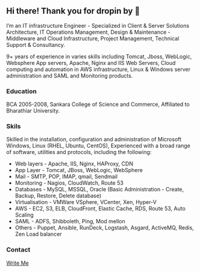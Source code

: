 ## Hi there! Thank you for dropin by 🙂

I’m an IT infrastructure Engineer - Specialized in Client & Server Solutions Architecture, IT Operations Management, Design & Maintenance - Middleware and Cloud Infrastructure, Project Management, Technical Support & Consultancy. 

9+ years of experience in varies skills including Tomcat, Jboss, WebLogic, Websphere App servers, Apache, Nginx and IIS Web Servers, Cloud computing and automation in AWS infrastructure, Linux & Windows server administration and SAML and Monitoring products.

### Education

BCA 2005-2008,
Sankara College of Science and Commerce, Affiliated to Bharathiar University.

### Skils

Skilled in the installation, configuration and administration of Microsoft Windows, Linux
(RHEL, Ubuntu, CentOS),
Experienced with a broad range of software, utilities and protocols, including the following:

  - Web layers - Apache, IIS, Nginx, HAProxy, CDN
  - App Layer - Tomcat, JBoss, WebLogic, WebSphere
  - Mail - SMTP, POP, IMAP, qmail, Sendmail
  - Monitoring - Nagios, CloudWatch, Route 53
  - Databases - MySQL, MSSQL, Oracle (Basic Administration - Create, Backup, Restore, Delete database)
  - Virtualisation - VMWare VSphere, VCenter, Xen, Hyper-V
  - AWS - EC2, S3, ELB, CloudFront, Elastic Cache, RDS, Route 53, Auto Scaling
  - SAML - ADFS, Shibboleth, Ping, Mod mellon
  - Others - Puppet, Ansible, RunDeck, Logstash, Asgard, ActiveMQ, Redis, Zen Load balancer

### Contact
 [Write Me](mailto:contact@thiyagarajan.in)
